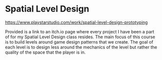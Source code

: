 # Spatial Level Design 
https://www.playstarstudio.com/work/spatial-level-design-prototyping

Provided is a link to an itch.io page where every project I have been a part of for my Spatial Level
Design class resides. The main focus of this course is to build levels around game design patterns
that we create. The goal of each level is to design less around the mechanics of the level but
rather the quality of the space that the player is in.
